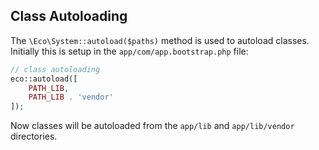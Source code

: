 ## Class Autoloading
The `\Eco\System::autoload($paths)` method is used to autoload classes. Initially this is setup in the `app/com/app.bootstrap.php` file:
```php
// class autoloading
eco::autoload([
	PATH_LIB,
	PATH_LIB . 'vendor'
]);
```
Now classes will be autoloaded from the `app/lib` and `app/lib/vendor` directories.